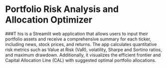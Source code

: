# Portfolio Risk Analysis and Allocation Optimizer

###T his is  a Streamlit web application that allows users to input their portfolio assets and receive a comprehensive summary for each ticker, including news, stock prices, and returns. The app calculates quantitative risk metrics such as Value at Risk (VaR), volatility, Sharpe and Sortino ratios, and maximum drawdown. Additionally, it visualizes the efficient frontier and Capital Allocation Line (CAL) with suggested optimal portfolio allocations.
